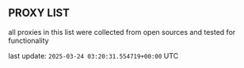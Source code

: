 ## PROXY LIST

all proxies in this list were collected from open sources and tested for functionality

last update: `2025-03-24 03:20:31.554719+00:00` UTC